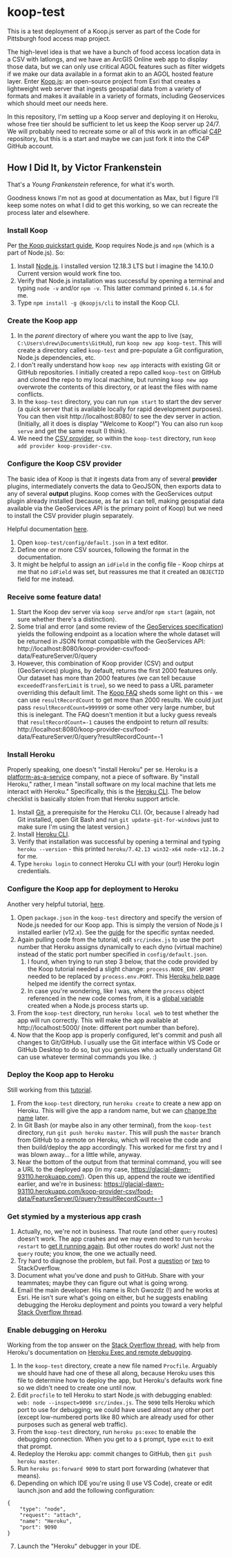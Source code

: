 # koop-test
This is a test deployment of a Koop.js server as part of the Code for Pittsburgh food access map project.

The high-level idea is that we have a bunch of food access location data in a CSV with latlongs, and we have an ArcGIS Online web app to display those data, but we can only use critical AGOL features such as filter widgets if we make our data available in a format akin to an AGOL hosted feature layer. Enter [Koop.js](https://koopjs.github.io/): an open-source project from Esri that creates a lightweight web server that ingests geospatial data from a variety of formats and makes it available in a variety of formats, including Geoservices which should meet our needs here. 

In this repository, I'm setting up a Koop server and deploying it on Heroku, whose free tier should be sufficient to let us keep the Koop server up 24/7. We will probably need to recreate some or all of this work in an official [C4P](https://github.com/CodeForPittsburgh/) repository, but this is a start and maybe we can just fork it into the C4P GitHub account.

## How I Did It, by Victor Frankenstein
That's a *Young Frankenstein* reference, for what it's worth.

Goodness knows I'm not as good at documentation as Max, but I figure I'll keep some notes on what I did to get this working, so we can recreate the process later and elsewhere.

### Install Koop
Per [the Koop quickstart guide](https://koopjs.github.io/docs/basics/quickstart), Koop requires Node.js and `npm` (which is a part of Node.js). So:

1. Install [Node.js](https://nodejs.org/en/). I installed version 12.18.3 LTS but I imagine the 14.10.0 Current version would work fine too.
2. Verify that Node.js installation was successful by opening a terminal and typing `node -v` and/or `npm -v`. This latter command printed `6.14.6` for me.
3. Type `npm install -g @koopjs/cli` to install the Koop CLI. 

### Create the Koop app

1. In the *parent* directory of where you want the app to live (say, `C:\Users\drew\Documents\GitHub`), run `koop new app koop-test`. This will create a directory called `koop-test` and pre-populate a Git configuration, Node.js dependencies, etc.
2. I don't really understand how `koop new app` interacts with existing Git or GitHub repositories. I initially created a repo called `koop-test` on GitHub and cloned the repo to my local machine, but running `koop new app` overwrote the contents of this directory, or at least the files with name conflicts.
3. In the `koop-test` directory, you can run `npm start` to start the dev server (a quick server that is available locally for rapid development purposes). You can then visit http://localhost:8080/ to see the dev server in action. (Initially, all it does is display "Welcome to Koop!") You can also run `koop serve` and get the same result (I think).
4. We need the [CSV provider](https://github.com/koopjs/koop-provider-csv), so within the `koop-test` directory, run `koop add provider koop-provider-csv`.

### Configure the Koop CSV provider
The basic idea of Koop is that it ingests data from any of several **provider** plugins, intermediately converts the data to GeoJSON, then exports data to any of several **output** plugins. Koop comes with the GeoServices output plugin already installed (because, as far as I can tell, making geospatial data available via the GeoServices API is the primary point of Koop) but we need to install the CSV provider plugin separately.

Helpful documentation [here](https://github.com/koopjs/koop-provider-csv#configuration). 

1. Open `koop-test/config/default.json` in a text editor.
2. Define one or more CSV sources, following the format in the documentation.
3. It might be helpful to assign an `idField` in the config file - Koop chirps at me that no `idField` was set, but reassures me that it created an `OBJECTID` field for me instead.

### Receive some feature data!

1. Start the Koop dev server via `koop serve` and/or `npm start` (again, not sure whether there's a distinction).
2. Some trial and error (and some review of the [GeoServices specification](https://www.esri.com/~/media/Files/Pdfs/library/whitepapers/pdfs/geoservices-rest-spec.pdf)) yields the following endpoint as a location where the whole dataset will be returned in JSON format compatible with the GeoServices API: http://localhost:8080/koop-provider-csv/food-data/FeatureServer/0/query
3. However, this combination of Koop provider (CSV) and output (GeoServices) plugins, by default, returns the first 2000 features only. Our dataset has more than 2000 features (we can tell because `exceededTransferLimit` is `true`), so we need to pass a URL parameter overriding this default limit. The [Koop FAQ](https://koopjs.github.io/docs/basics/faqs) sheds some light on this - we can use `resultRecordCount` to get more than 2000 results. We could just pass `resultRecordCount=999999` or some other very large number, but this is inelegant. The FAQ doesn't mention it but a lucky guess reveals that `resultRecordCount=-1` causes the endpoint to return *all* results: http://localhost:8080/koop-provider-csv/food-data/FeatureServer/0/query?resultRecordCount=-1

### Install Heroku
Properly speaking, one doesn't "install Heroku" per se. Heroku is a [platform-as-a-service](https://en.wikipedia.org/wiki/Heroku) company, not a piece of software. By "install Heroku," rather, I mean "install software on my local machine that lets me interact with Heroku." Specifically, this is the [Heroku CLI](https://devcenter.heroku.com/articles/heroku-cli). The below checklist is basically stolen from that Heroku support article.

1. Install [Git](https://git-scm.com/downloads), a prerequisite for the Heroku CLI. (Or, because I already had Git installed, open Git Bash and run `git update-git-for-windows` just to make sure I'm using the latest version.)
2. Install [Heroku CLI](https://devcenter.heroku.com/articles/heroku-cli#download-and-install). 
3. Verify that installation was successful by opening a terminal and typing `heroku --version` - this printed `heroku/7.42.13 win32-x64 node-v12.16.2` for me.
4. Type `heroku login` to connect Heroku CLI with your (our!) Heroku login credentials.

### Configure the Koop app for deployment to Heroku
Another very helpful tutorial, [here](https://koopjs.github.io/docs/deployment/heroku).

1. Open `package.json` in the `koop-test` directory and specify the version of Node.js needed for our Koop app. This is simply the version of Node.js I installed earlier (v12.x). See the [guide](https://koopjs.github.io/docs/deployment/heroku) for the specific syntax needed.
2. Again pulling code from the tutorial, edit `src/index.js` to use the port number that Heroku assigns dynamically to each dyno (virtual machine) instead of the static port number specified in `config/default.json`.
    1. I found, when trying to run step 3 below, that the code provided by the Koop tutorial needed a slight change: `process.NODE_ENV.$PORT` needed to be replaced by `process.env.PORT`. This [Heroku help page](https://help.heroku.com/P1AVPANS/why-is-my-node-js-app-crashing-with-an-r10-error) helped me identify the correct syntax.
    2. In case you're wondering, like I was, where the `process` object referenced in the new code comes from, it is a [global variable](https://www.twilio.com/blog/working-with-environment-variables-in-node-js-html) created when a Node.js process starts up.
3. From the `koop-test` directory, run `heroku local web` to test whether the app will run correctly. This will make the app available at http://localhost:5000/ (note: different port number than before).
4. Now that the Koop app is properly configured, let's commit and push all changes to Git/GitHub. I usually use the Git interface within VS Code or GitHub Desktop to do so, but you geniuses who actually understand Git can use whatever terminal commands you like. :)

### Deploy the Koop app to Heroku
Still working from this [tutorial](https://koopjs.github.io/docs/deployment/heroku).

1. From the `koop-test` directory, run `heroku create` to create a new app on Heroku. This will give the app a random name, but we can [change the name](https://devcenter.heroku.com/articles/creating-apps#creating-an-app-without-a-name) later.
2. In Git Bash (or maybe also in any other terminal), from the `koop-test` directory, run `git push heroku master`. This will push the `master` branch from GitHub to a remote on Heroku, which will receive the code and then build/deploy the app accordingly. This worked for me first try and I was blown away... for a little while, anyway.
3. Near the bottom of the output from that terminal command, you will see a URL to the deployed app (in my case, https://glacial-dawn-93110.herokuapp.com/). Open this up, append the route we identified earlier, and we're in business: https://glacial-dawn-93110.herokuapp.com/koop-provider-csv/food-data/FeatureServer/0/query?resultRecordCount=-1

### Get stymied by a mysterious app crash

1. Actually, no, we're not in business. That route (and other `query` routes) doesn't work. The app crashes and we may even need to run `heroku restart` to [get it running again](https://devcenter.heroku.com/articles/application-offline#restart-your-application). But other routes do work! Just not the `query` route; you know, the one we actually need.
2. Try hard to diagnose the problem, but fail. Post a [question](https://stackoverflow.com/questions/63835106/how-can-i-access-log-files-written-to-the-local-filesystem-of-a-heroku-dyno) or [two](https://stackoverflow.com/questions/63836606/why-is-my-koop-js-query-route-crashing-on-heroku) to StackOverflow. 
3. Document what you've done and push to GitHub. Share with your teammates; maybe they can figure out what is going wrong.
4. Email the main developer. His name is Rich Gwozdz (!) and he works at Esri. He isn't sure what's going on either, but he suggests enabling debugging the Heroku deployment and points you toward a very helpful [Stack Overflow thread](https://stackoverflow.com/questions/38568917/how-could-i-debug-a-node-js-app-deploy-on-heroku).

### Enable debugging on Heroku
Working from the top answer on the [Stack Overflow thread](https://stackoverflow.com/questions/38568917/how-could-i-debug-a-node-js-app-deploy-on-heroku), with help from Heroku's documentation on [Heroku Exec and remote debugging](https://devcenter.heroku.com/articles/exec#remote-debugging).

1. In the `koop-test` directory, create a new file named `Procfile`. Arguably we should have had one of these all along, because Heroku uses this file to determine how to deploy the app, but Heroku's defaults work fine so we didn't need to create one until now.
2. Edit `procfile` to tell Heroku to start Node.js with debugging enabled: `web: node --inspect=9090 src/index.js`. The `9090` tells Heroku which port to use for debugging; we could have used almost any other port (except low-numbered ports like 80 which are already used for other purposes such as general web traffic).
3. From the `koop-test` directory, run `heroku ps:exec` to enable the debugging connection. When you get to a `$` prompt, type `exit` to exit that prompt.
4. Redeploy the Heroku app: commit changes to GitHub, then `git push heroku master`.
5. Run `heroku ps:forward 9090` to start port forwarding (whatever that means).
6. Depending on which IDE you're using (I use VS Code), create or edit launch.json and add the following configuration:
```
{
    "type": "node",
    "request": "attach",
    "name": "Heroku",
    "port": 9090
}
```
7. Launch the "Heroku" debugger in your IDE.

